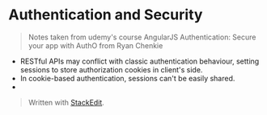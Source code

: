 # Authentication and Security

> Notes taken from udemy's course AngularJS Authentication: Secure your app with AuthO from Ryan Chenkie

- RESTful APIs may conflict with classic authentication behaviour, setting sessions to store authorization cookies in client's side.
- In cookie-based authentication, sessions can't be easily shared.
- 


> Written with [StackEdit](https://stackedit.io/).

<!--stackedit_data:
eyJoaXN0b3J5IjpbLTE1NTY1NzQzMzYsMjk0ODU1NTA5XX0=
-->